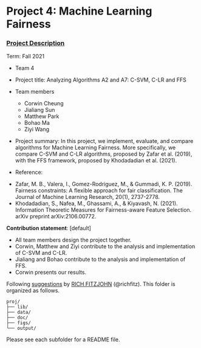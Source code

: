 # Project 4: Machine Learning Fairness

### [Project Description](doc/project4_desc.md)

Term: Fall 2021

+ Team 4
+ Project title: Analyzing Algorithms A2 and A7: C-SVM, C-LR and FFS
+ Team members
	+ Corwin Cheung
	+ Jialiang Sun
	+ Matthew Park
	+ Bohao Ma
	+ Ziyi Wang
+ Project summary: In this project, we implement, evaluate, and compare algorithms for Machine Learning Fairness. More specifically, we compare C-SVM and C-LR algorithms, proposed by Zafar et al. (2019), with the FFS framework, proposed by Khodadadian et al. (2021).

+ Reference:
- Zafar, M. B., Valera, I., Gomez-Rodriguez, M., & Gummadi, K. P. (2019). Fairness constraints: A flexible approach for fair classification. The Journal of Machine Learning Research, 20(1), 2737-2778.
- Khodadadian, S., Nafea, M., Ghassami, A., & Kiyavash, N. (2021). Information Theoretic Measures for Fairness-aware Feature Selection. arXiv preprint arXiv:2106.00772.
	
**Contribution statement**: [default] 
+ All team members design the project together.
+ Corwin, Matthew and Ziyi contribute to the analysis and implementation of C-SVM and C-LR.
+ Jialiang and Bohao contribute to the analysis and implementation of FFS.
+ Corwin presents our results.

Following [suggestions](http://nicercode.github.io/blog/2013-04-05-projects/) by [RICH FITZJOHN](http://nicercode.github.io/about/#Team) (@richfitz). This folder is organized as follows.

```
proj/
├── lib/
├── data/
├── doc/
├── figs/
└── output/
```

Please see each subfolder for a README file.

